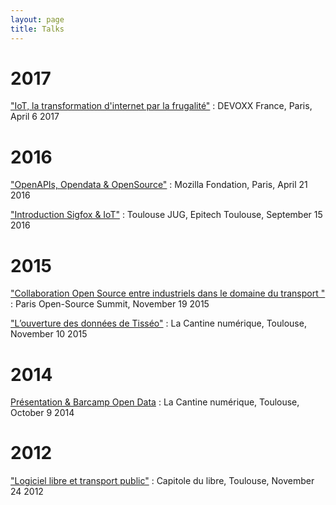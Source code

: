 ```yaml
---
layout: page
title: Talks 
---
```


# 2017

<a href="http://xavierraffin.com/2017/04/06/conference-iot-la-transformation-dinternet-par-la-frugalite/">"IoT, la transformation d'internet par la frugalité"</a> : DEVOXX France, Paris, April 6 2017

# 2016

<a href="http://xavierraffin.com/2016/04/25/conference-API-opensource-opendata-mozilla/">"OpenAPIs, Opendata & OpenSource"</a> : Mozilla Fondation, Paris, April 21 2016

<a href="http://www.toulousejug.org">"Introduction Sigfox & IoT"</a> : Toulouse JUG, Epitech Toulouse, September 15 2016

# 2015

<a href="http://xavierraffin.com/2015/11/19/conference-collaboration-opensource-ParisOpenSourceSummit/">"Collaboration Open Source entre industriels dans le domaine du transport "</a> : Paris Open-Source Summit, November 19 2015

<a href="http://lacantine-toulouse.org/7262/l-ouverture-des-donnees-de-tisseo">"​L’ouverture des données de Tisséo"</a> : La Cantine numérique, Toulouse, November 10 2015

# 2014

<a href="http://barcamp.org/w/page/68952350/Barcamp%20Open%20Data%20Toulouse%20M%C3%A9tropole">Présentation & Barcamp Open Data</a> : La Cantine numérique, Toulouse, October 9 2014

# 2012

<a href="http://xavierraffin.com/2012/12/10/confrence-tisso-capitole-du-libre-2012/">"Logiciel libre et transport public"</a> : Capitole du libre, Toulouse, November 24 2012
